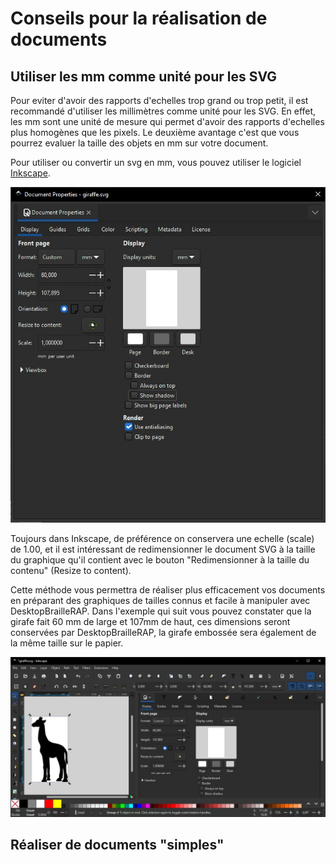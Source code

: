 # Conseils pour la réalisation de documents

## Utiliser les mm comme unité pour les SVG

Pour eviter d'avoir des rapports d'echelles trop grand ou trop petit, il est recommandé d'utiliser les millimètres comme unité pour les SVG. En effet, les mm sont une unité de mesure qui permet d'avoir des rapports d'echelles plus homogènes que les pixels. Le deuxième avantage c'est que vous pourrez evaluer la taille des objets en mm sur votre document.

Pour utiliser ou convertir un svg en mm, vous pouvez utiliser le logiciel [Inkscape](https://inkscape.org).

![Formulaire de configuration des unités dans Inkscape](IMG/inkscape1.jpg)

Toujours dans Inkscape, de préférence on conservera une echelle (scale) de 1.00, et il est intéressant de redimensionner le document SVG à la taille du graphique qu'il contient avec le bouton "Redimensionner à la taille du contenu" (Resize to content).

Cette méthode vous permettra de réaliser plus efficacement vos documents en préparant des graphiques de tailles connus et facile à manipuler avec DesktopBrailleRAP. Dans l'exemple qui suit vous pouvez constater que la girafe fait 60 mm de large et 107mm de haut, ces dimensions seront conservées par DesktopBrailleRAP, la girafe embossée sera également de la même taille sur le papier.

![Exemple de graphique](./IMG/insckape2.svg.jpg)

## Réaliser de documents "simples"